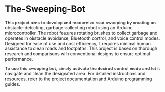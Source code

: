 # The-Sweeping-Bot
This project aims to develop and modernize road sweeping by creating an obstacle-detecting, garbage-collecting robot using an Arduino microcontroller. The robot features rotating brushes to collect garbage and operates in obstacle avoidance, Bluetooth control, and voice control modes. Designed for ease of use and cost efficiency, it requires minimal human assistance to clean roads and footpaths. This project is based on thorough research and comparisons with conventional designs to ensure optimal performance.

To use this sweeping bot, simply activate the desired control mode and let it navigate and clean the designated area. For detailed instructions and resources, refer to the project documentation and Arduino programming guides.
